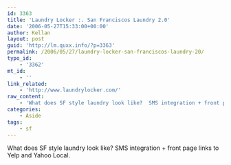 ```yaml
---
id: 3363
title: 'Laundry Locker :. San Franciscos Laundry 2.0'
date: '2006-05-27T15:33:00+00:00'
author: Kellan
layout: post
guid: 'http://lm.quxx.info/?p=3363'
permalink: /2006/05/27/laundry-locker-san-franciscos-laundry-20/
typo_id:
    - '3362'
mt_id:
    - ''
link_related:
    - 'http://www.laundrylocker.com/'
raw_content:
    - 'What does SF style laundry look like?  SMS integration + front page links to Yelp and Yahoo Local.'
categories:
    - Aside
tags:
    - sf
---
```


What does SF style laundry look like? SMS integration + front page links to Yelp and Yahoo Local.